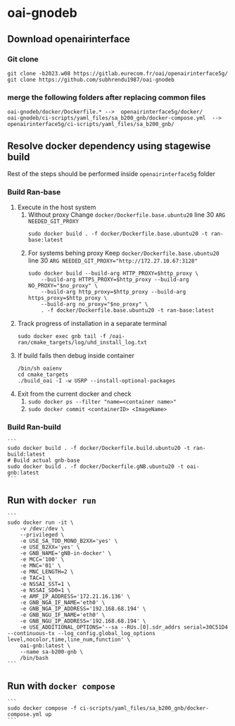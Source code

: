 # oai-gnodeb
## Download openairinterface
### Git clone
```
git clone -b2023.w08 https://gitlab.eurecom.fr/oai/openairinterface5g/
git clone https://github.com/subhrendu1987/oai-gnodeb
```
### merge the following folders after replacing common files
```
oai-gnodeb/docker/Dockerfile.* -->  openairinterface5g/docker/
oai-gnodeb/ci-scripts/yaml_files/sa_b200_gnb/docker-compose.yml  --> openairinterface5g/ci-scripts/yaml_files/sa_b200_gnb/
```
## Resolve docker dependency using stagewise build
Rest of the steps should be performed inside `openairinterface5g` folder
### Build Ran-base
1.  Execute in the host system
	1. Without proxy
		Change `docker/Dockerfile.base.ubuntu20` line 30 `ARG NEEDED_GIT_PROXY`
		```
		sudo docker build . -f docker/Dockerfile.base.ubuntu20 -t ran-base:latest
		```
	1. For systems behing proxy
		Keep `docker/Dockerfile.base.ubuntu20` line 30 `ARG NEEDED_GIT_PROXY="http://172.27.10.67:3128"`
		```
		sudo docker build --build-arg HTTP_PROXY=$http_proxy \
			--build-arg HTTPS_PROXY=$http_proxy --build-arg NO_PROXY="$no_proxy" \
			--build-arg http_proxy=$http_proxy --build-arg https_proxy=$http_proxy \
			--build-arg no_proxy="$no_proxy" \
			. -f docker/Dockerfile.base.ubuntu20 -t ran-base:latest
		```
1. Track progress of installation in a separate terminal
	```
	sudo docker exec gnb tail -f /oai-ran/cmake_targets/log/uhd_install_log.txt
	```
1. If build fails then debug inside container
	```
	/bin/sh oaienv
	cd cmake_targets
	./build_oai -I -w USRP --install-optional-packages
	```
1. Exit from the current docker and check 
	1. `sudo docker ps --filter "name=<container name>"`
	1. `sudo docker commit <containerID> <ImageName>`
### Build Ran-build
	```
	sudo docker build . -f docker/Dockerfile.build.ubuntu20 -t ran-build:latest
	# Build actual gnb-base
	sudo docker build . -f docker/Dockerfile.gNB.ubuntu20 -t oai-gnb:latest
	```
## Run with `docker run`
	```
	sudo docker run -it \
		-v /dev:/dev \
		--privileged \
		-e USE_SA_TDD_MONO_B2XX='yes' \
	    -e USE_B2XX='yes' \
	    -e GNB_NAME='gNB-in-docker' \
	    -e MCC='100' \
	    -e MNC='01' \
	    -e MNC_LENGTH=2 \
	    -e TAC=1 \
	    -e NSSAI_SST=1 \
	    -e NSSAI_SD0=1 \
	    -e AMF_IP_ADDRESS='172.21.16.136' \
	    -e GNB_NGA_IF_NAME='eth0' \
	    -e GNB_NGA_IP_ADDRESS='192.168.68.194' \
	    -e GNB_NGU_IF_NAME='eth0' \
	    -e GNB_NGU_IP_ADDRESS='192.168.68.194' \
	    -e USE_ADDITIONAL_OPTIONS='--sa --RUs.[0].sdr_addrs serial=30C51D4 --continuous-tx --log_config.global_log_options level,nocolor,time,line_num,function' \
		oai-gnb:latest \
		--name sa-b200-gnb \
		/bin/bash
	```

## Run with `docker compose`
	```
	sudo docker compose -f ci-scripts/yaml_files/sa_b200_gnb/docker-compose.yml up
	```
